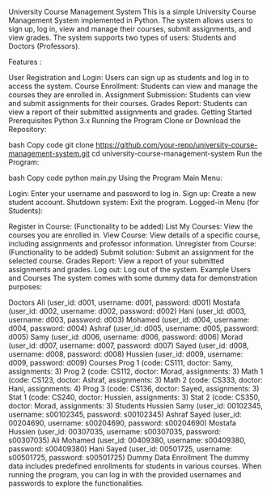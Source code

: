 University Course Management System
This is a simple University Course Management System implemented in Python. The system allows users to sign up, log in, view and manage their courses, submit assignments, and view grades. The system supports two types of users: Students and Doctors (Professors).

Features :

User Registration and Login: Users can sign up as students and log in to access the system.
Course Enrollment: Students can view and manage the courses they are enrolled in.
Assignment Submission: Students can view and submit assignments for their courses.
Grades Report: Students can view a report of their submitted assignments and grades.
Getting Started
Prerequisites
Python 3.x
Running the Program
Clone or Download the Repository:

bash
Copy code
git clone https://github.com/your-repo/university-course-management-system.git
cd university-course-management-system
Run the Program:

bash
Copy code
python main.py
Using the Program
Main Menu:

Login: Enter your username and password to log in.
Sign up: Create a new student account.
Shutdown system: Exit the program.
Logged-in Menu (for Students):

Register in Course: (Functionality to be added)
List My Courses: View the courses you are enrolled in.
View Course: View details of a specific course, including assignments and professor information.
Unregister from Course: (Functionality to be added)
Submit solution: Submit an assignment for the selected course.
Grades Report: View a report of your submitted assignments and grades.
Log out: Log out of the system.
Example Users and Courses
The system comes with some dummy data for demonstration purposes:

Doctors
Ali (user_id: d001, username: d001, password: d001)
Mostafa (user_id: d002, username: d002, password: d002)
Hani (user_id: d003, username: d003, password: d003)
Mohamed (user_id: d004, username: d004, password: d004)
Ashraf (user_id: d005, username: d005, password: d005)
Samy (user_id: d006, username: d006, password: d006)
Morad (user_id: d007, username: d007, password: d007)
Sayed (user_id: d008, username: d008, password: d008)
Hussien (user_id: d009, username: d009, password: d009)
Courses
Prog 1 (code: CS111, doctor: Samy, assignments: 3)
Prog 2 (code: CS112, doctor: Morad, assignments: 3)
Math 1 (code: CS123, doctor: Ashraf, assignments: 3)
Math 2 (code: CS333, doctor: Hani, assignments: 4)
Prog 3 (code: CS136, doctor: Sayed, assignments: 3)
Stat 1 (code: CS240, doctor: Hussien, assignments: 3)
Stat 2 (code: CS350, doctor: Morad, assignments: 3)
Students
Hussien Samy (user_id: 00102345, username: s00102345, password: s00102345)
Ashraf Sayed (user_id: 00204690, username: s00204690, password: s00204690)
Mostafa Hussien (user_id: 00307035, username: s00307035, password: s00307035)
Ali Mohamed (user_id: 00409380, username: s00409380, password: s00409380)
Hani Sayed (user_id: 00501725, username: s00501725, password: s00501725)
Dummy Data Enrollment
The dummy data includes predefined enrollments for students in various courses. When running the program, you can log in with the provided usernames and passwords to explore the functionalities.
